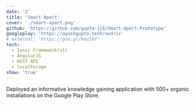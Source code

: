 ```yaml
---
date: '2'
title: 'Smart Apart'
cover: './smart-apart.png'
github: 'https://github.com/gupta-ji6/Smart-Apart-Prototype'
googleplay: 'https://ayushgupta.tech/audrix'
# external: 'https://goo.gl/keu19f'
tech:
  - Ionic Framework(v1)
  - AngularJS
  - REST API
  - localForage
show: 'true'
---
```


Deployed an informative knowledge gaining application with 500+ organic installations on the Google Play Store.

